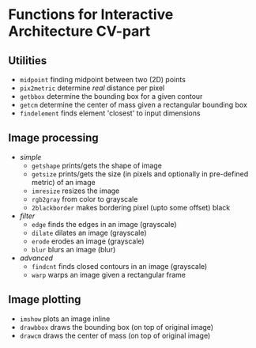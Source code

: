 # Functions for Interactive Architecture CV-part

## Utilities

- `midpoint` finding midpoint between two (2D) points 
- `pix2metric` determine *real* distance per pixel
- `getbbox` determine the bounding box for a given contour
- `getcm` determine the center of mass given a rectangular bounding box
- `findelement` finds element 'closest' to input dimensions

## Image processing

- _simple_
  - `getshape` prints/gets the shape of image 
  - `getsize` prints/gets the size (in pixels and optionally in pre-defined metric) of an image
  - `imresize` resizes the image 
  - `rgb2gray` from color to grayscale 
  - `2blackborder` makes bordering pixel (upto some offset) black
- _filter_
  - `edge` finds the edges in an image (grayscale)
  - `dilate` dilates an image (grayscale)
  - `erode` erodes an image (grayscale)
  - `blur` blurs an image (blur)
- _advanced_
  - `findcnt` finds closed contours in an image (grayscale)
  - `warp` warps an image given a rectangular frame

## Image plotting

- `imshow` plots an image inline
- `drawbbox` draws the bounding box (on top of original image)
- `drawcm` draws the center of mass (on top of original image)
